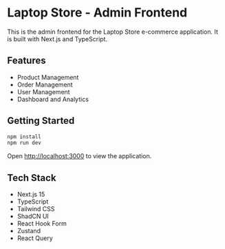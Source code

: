 # Laptop Store - Admin Frontend

This is the admin frontend for the Laptop Store e-commerce application. It is built with Next.js and TypeScript.

## Features

- Product Management
- Order Management
- User Management
- Dashboard and Analytics

## Getting Started

```bash
npm install
npm run dev
```

Open [http://localhost:3000](http://localhost:3000) to view the application.

## Tech Stack

- Next.js 15
- TypeScript
- Tailwind CSS
- ShadCN UI
- React Hook Form
- Zustand
- React Query